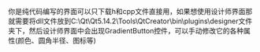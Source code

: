 你是纯代码编写的界面可以只下载h和cpp文件直接用，如果想使用设计师界面那就需要将dll文件放到C:\Qt\Qt5.14.2\Tools\QtCreator\bin\plugins\designer文件夹下，然后设计师界面中会出现GradientButton控件，可以手动修改它的各种属性(颜色、圆角半径、图标等)

